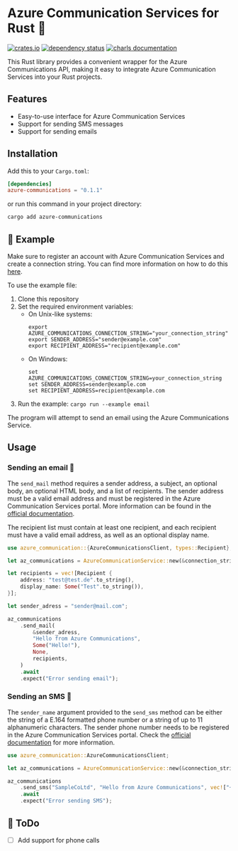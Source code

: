 # Azure Communication Services for Rust 📱

[![crates.io](https://img.shields.io/crates/v/azure-communications.svg)](https://crates.io/crates/azure-communications)
[![dependency status](https://deps.rs/repo/github/AlexanderProd/azure-communications-rust/status.svg)](https://deps.rs/repo/github/AlexanderProd/azure-communications-rust)
[![charls documentation](https://docs.rs/azure-communications/badge.svg)](https://docs.rs/azure-communications)

This Rust library provides a convenient wrapper for the Azure Communications API, making it easy to integrate Azure Communication Services into your Rust projects.

## Features

- Easy-to-use interface for Azure Communication Services
- Support for sending SMS messages
- Support for sending emails

## Installation

Add this to your `Cargo.toml`:

```toml
[dependencies]
azure-communications = "0.1.1"
```

or run this command in your project directory:

```sh
cargo add azure-communications
```

## 🚀 Example

Make sure to register an account with Azure Communication Services and create a connection string. You can find more information on how to do this [here](https://docs.microsoft.com/en-us/azure/communication-services/quickstarts/create-communication-resource).

To use the example file:

1. Clone this repository
2. Set the required environment variables:
   - On Unix-like systems:
     ```
     export AZURE_COMMUNICATIONS_CONNECTION_STRING="your_connection_string"
     export SENDER_ADDRESS="sender@example.com"
     export RECIPIENT_ADDRESS="recipient@example.com"
     ```
   - On Windows:
     ```
     set AZURE_COMMUNICATIONS_CONNECTION_STRING=your_connection_string
     set SENDER_ADDRESS=sender@example.com
     set RECIPIENT_ADDRESS=recipient@example.com
     ```
3. Run the example: `cargo run --example email`

The program will attempt to send an email using the Azure Communications Service.

## Usage

### Sending an email 📧

The `send_mail` method requires a sender address, a subject, an optional body, an optional HTML body, and a list of recipients. The sender address must be a valid email address and must be registered in the Azure Communication Services portal. More information can be found in the [official documentation](https://learn.microsoft.com/en-us/azure/communication-services/concepts/email/prepare-email-communication-resource).

The recipient list must contain at least one recipient, and each recipient must have a valid email address, as well as an optional display name.

```rust
use azure_communication::{AzureCommunicationsClient, types::Recipient};

let az_communications = AzureCommunicationService::new(&connection_string, None);

let recipients = vec![Recipient {
    address: "test@test.de".to_string(),
    display_name: Some("Test".to_string()),
}];

let sender_adress = "sender@mail.com";

az_communications
    .send_mail(
        &sender_adress,
        "Hello from Azure Communications",
        Some("Hello!"),
        None,
        recipients,
    )
    .await
    .expect("Error sending email");
```

### Sending an SMS 📱

The `sender_name` argument provided to the `send_sms` method can be either the string of a E.164 formatted phone number or a string of up to 11 alphanumeric characters. The sender phone number needs to be registered in the Azure Communication Services portal. Check the [official documentation](https://learn.microsoft.com/en-us/azure/communication-services/concepts/sms/concepts) for more information.

```rust
use azure_communication::AzureCommunicationsClient;

let az_communications = AzureCommunicationService::new(&connection_string, None);

az_communications
    .send_sms("SampleCoLtd", "Hello from Azure Communications", vec!["+1234567890"])
    .await
    .expect("Error sending SMS");
```

## 📌 ToDo

- [ ] Add support for phone calls
